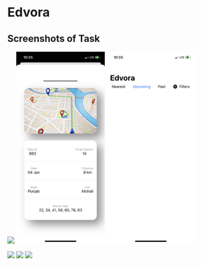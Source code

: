 # Edvora
## Screenshots of Task

<img src="https://github.com/Margi16/Edvora/blob/main/IMG_7537.PNG" width="200"> <img src="https://github.com/Margi16/Edvora/blob/main/IMG_7538.PNG" width="200"> <img src="https://github.com/Margi16/Edvora/blob/main/IMG_7539.PNG" width="200">

<img src="https://github.com/Margi16/Edvora/blob/main/IMG_7540.PNG" width="200"> <img src="https://github.com/Margi16/Edvora/blob/main/IMG_7541.PNG" width="200"> <img src="https://github.com/Margi16/Edvora/blob/main/IMG_7542.PNG" width="200">



